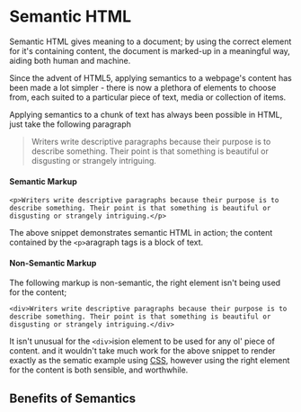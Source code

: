 # Semantic HTML

Semantic HTML gives meaning to a document; by using the correct element for it's containing content, the document is marked-up in a meaningful way, aiding both human and machine.

Since the advent of HTML5, applying semantics to a webpage's content has been made a lot simpler - there is now a plethora of elements to choose from, each suited to a particular piece of text, media or collection of items.

Applying semantics to a chunk of text has always been possible in HTML, just take the following paragraph

> Writers write descriptive paragraphs because their purpose is to describe something. Their point is that something is beautiful or disgusting or strangely intriguing.

#### Semantic Markup

```
<p>Writers write descriptive paragraphs because their purpose is to describe something. Their point is that something is beautiful or disgusting or strangely intriguing.</p>
```

The above snippet demonstrates semantic HTML in action; the content contained by the `<p>`aragraph tags is a block of text.

#### Non-Semantic Markup

The following markup is non-semantic, the right element isn't being used for the content;

```
<div>Writers write descriptive paragraphs because their purpose is to describe something. Their point is that something is beautiful or disgusting or strangely intriguing.</div>
```

It isn't unusual for the `<div>`ision element to be used for any ol' piece of content. and
it wouldn't take much work for the above snippet to render exactly as the sematic example using [CSS](https://github.com/iamdcj/CSS), however using the right element for the content is both sensible, and worthwhile.

## Benefits of Semantics
